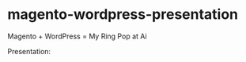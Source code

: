 magento-wordpress-presentation
==============================

Magento + WordPress = My Ring Pop at Ai

Presentation: 
